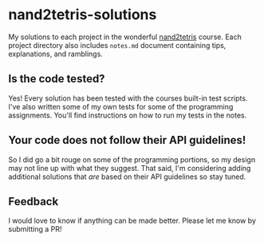 # nand2tetris-solutions

My solutions to each project in the wonderful [nand2tetris](https://www.nand2tetris.org/) course. Each project directory also includes `notes.md` document containing tips, explanations, and ramblings.

## Is the code tested? 

Yes! Every solution has been tested with the courses built-in test scripts. I've also written some of my own tests for some of the programming assignments. You'll find instructions on how to run my tests in the notes. 

## Your code does not follow their API guidelines! 

So I did go a bit rouge on some of the programming portions, so my design may not line up with what they suggest. That said, I'm considering adding additional solutions that _are_ based on their API guidelines so stay tuned.

## Feedback

I would love to know if anything can be made better. Please let me know by submitting a PR!
